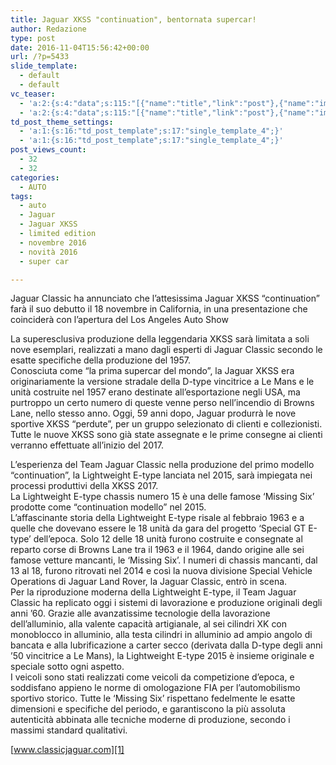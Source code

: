 ```yaml
---
title: Jaguar XKSS "continuation", bentornata supercar!
author: Redazione
type: post
date: 2016-11-04T15:56:42+00:00
url: /?p=5433
slide_template:
  - default
  - default
vc_teaser:
  - 'a:2:{s:4:"data";s:115:"[{"name":"title","link":"post"},{"name":"image","image":"featured","link":"none"},{"name":"text","mode":"excerpt"}]";s:7:"bgcolor";s:0:"";}'
  - 'a:2:{s:4:"data";s:115:"[{"name":"title","link":"post"},{"name":"image","image":"featured","link":"none"},{"name":"text","mode":"excerpt"}]";s:7:"bgcolor";s:0:"";}'
td_post_theme_settings:
  - 'a:1:{s:16:"td_post_template";s:17:"single_template_4";}'
  - 'a:1:{s:16:"td_post_template";s:17:"single_template_4";}'
post_views_count:
  - 32
  - 32
categories:
  - AUTO
tags:
  - auto
  - Jaguar
  - Jaguar XKSS
  - limited edition
  - novembre 2016
  - novità 2016
  - super car

---
```

Jaguar Classic ha annunciato che l&#8217;attesissima Jaguar XKSS &#8220;continuation&#8221; farà il suo debutto il 18 novembre in California, in una presentazione che coinciderà con l&#8217;apertura del Los Angeles Auto Show

La superesclusiva produzione della leggendaria XKSS sarà limitata a soli nove esemplari, realizzati a mano dagli esperti di Jaguar Classic secondo le esatte specifiche della produzione del 1957.  
Conosciuta come “la prima supercar del mondo”, la Jaguar XKSS era originariamente la versione stradale della D-type vincitrice a Le Mans e le unità costruite nel 1957 erano destinate all&#8217;esportazione negli USA, ma purtroppo un certo numero di queste venne perso nell&#8217;incendio di Browns Lane, nello stesso anno. Oggi, 59 anni dopo, Jaguar produrrà le nove sportive XKSS &#8220;perdute&#8221;, per un gruppo selezionato di clienti e collezionisti.  
Tutte le nuove XKSS sono già state assegnate e le prime consegne ai clienti verranno effettuate all&#8217;inizio del 2017.

L&#8217;esperienza del Team Jaguar Classic nella produzione del primo modello &#8220;continuation”, la Lightweight E-type lanciata nel 2015, sarà impiegata nei processi produttivi della XKSS 2017.  
La Lightweight E-type chassis numero 15 è una delle famose ‘Missing Six’ prodotte come &#8220;continuation modello&#8221; nel 2015.  
L&#8217;affascinante storia della Lightweight E-type risale al febbraio 1963 e a quelle che dovevano essere le 18 unità da gara del progetto ‘Special GT E-type’ dell&#8217;epoca. Solo 12 delle 18 unità furono costruite e consegnate al reparto corse di Browns Lane tra il 1963 e il 1964, dando origine alle sei famose vetture mancanti, le ‘Missing Six’. I numeri di chassis mancanti, dal 13 al 18, furono ritrovati nel 2014 e così la nuova divisione Special Vehicle Operations di Jaguar Land Rover, la Jaguar Classic, entrò in scena.  
Per la riproduzione moderna della Lightweight E-type, il Team Jaguar Classic ha replicato oggi i sistemi di lavorazione e produzione originali degli anni &#8217;60. Grazie alle avanzatissime tecnologie della lavorazione dell&#8217;alluminio, alla valente capacità artigianale, al sei cilindri XK con monoblocco in alluminio, alla testa cilindri in alluminio ad ampio angolo di bancata e alla lubrificazione a carter secco (derivata dalla D-type degli anni &#8217;50 vincitrice a Le Mans), la Lightweight E-type 2015 è insieme originale e speciale sotto ogni aspetto.  
I veicoli sono stati realizzati come veicoli da competizione d&#8217;epoca, e soddisfano appieno le norme di omologazione FIA per l&#8217;automobilismo sportivo storico. Tutte le ‘Missing Six’ rispettano fedelmente le esatte dimensioni e specifiche del periodo, e garantiscono la più assoluta autenticità abbinata alle tecniche moderne di produzione, secondo i massimi standard qualitativi.

[www.classicjaguar.com][1]

 [1]: https://www.classicjaguar.com